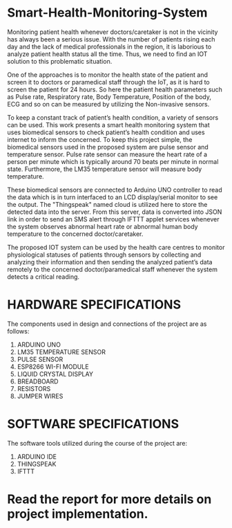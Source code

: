 # Smart-Health-Monitoring-System
Monitoring patient health whenever doctors/caretaker is not in the vicinity has always been a serious issue. With the number of patients rising each day and the lack of medical professionals in the region, it is laborious to analyze patient health status all the time. Thus, we need to find an IOT solution to this problematic situation.

One of the approaches is to monitor the health state of the patient and screen it to doctors or paramedical staff through the IoT, as it is hard to screen the patient for 24 hours. So here the patient health parameters such as Pulse rate, Respiratory rate, Body Temperature, Position of the body, ECG and so on can be measured by utilizing the Non-invasive sensors.

To keep a constant track of patient’s health condition, a variety of sensors can be used. This work presents a smart health monitoring system that uses biomedical sensors to check patient’s health condition and uses internet to inform the concerned. To keep this project simple, the biomedical sensors used in the proposed system are pulse sensor and temperature sensor. Pulse rate sensor can measure the heart rate of a person per minute which is typically around 70 beats per minute in normal state. Furthermore, the LM35 temperature sensor will measure body temperature.

These biomedical sensors are connected to Arduino UNO controller to read the data which is in turn interfaced to an LCD display/serial monitor to see the output. The "Thingspeak" named cloud is utilized here to store the detected data into the server.  From this server, data is converted into JSON link in order to send an SMS alert through IFTTT applet services whenever the system observes abnormal heart rate or abnormal human body temperature to the concerned doctor/caretaker.

The proposed IOT system can be used by the health care centres to monitor physiological statuses of patients through sensors by collecting and analyzing their information and then sending the analyzed patient’s data remotely to the concerned doctor/paramedical staff whenever the system detects a critical reading.


# HARDWARE SPECIFICATIONS
The components used in design and connections of the project are as follows:
1. ARDUINO UNO
2. LM35 TEMPERATURE SENSOR
3. PULSE SENSOR
4. ESP8266 WI-FI MODULE
5. LIQUID CRYSTAL DISPLAY
6. BREADBOARD
7. RESISTORS
8. JUMPER WIRES

# SOFTWARE SPECIFICATIONS
The software tools utilized during the course of the project are:
1. ARDUINO IDE
2. THINGSPEAK 
3. IFTTT

# Read the report for more details on project implementation.

